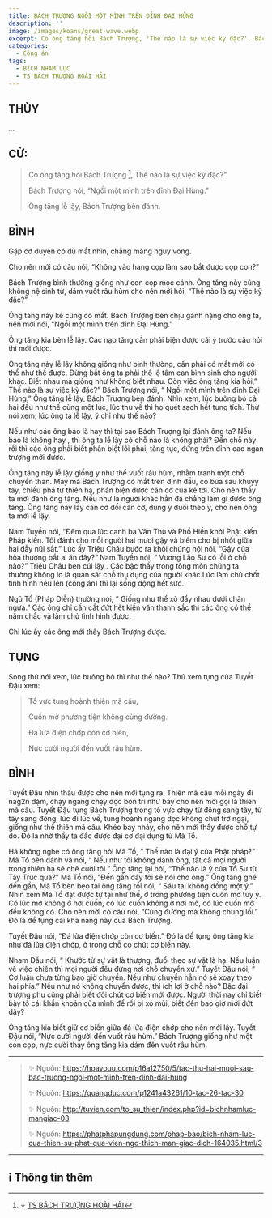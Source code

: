 ```yaml
---
title: BÁCH TRƯỢNG NGỒI MỘT MÌNH TRÊN ĐỈNH ĐẠI HÙNG
description: ''
image: /images/koans/great-wave.webp
excerpt: Có ông tăng hỏi Bách Trượng, 'Thế nào là sự việc kỳ đặc?'. Bách Trượng nói, 'Ngồi một mình trên đỉnh Đại Hùng'
categories:
  - Công án
tags:
  - BÍCH NHAM LỤC
  - TS BÁCH TRƯỢNG HOÀI HẢI
---
```


## THÙY

...

## CỬ:

> Có ông tăng hỏi Bách Trượng [^1], Thế nào là sự việc kỳ đặc?”
>
> Bách Trượng nói, “Ngồi một mình trên đỉnh Đại Hùng.”
>
> Ông tăng lễ lậy, Bách Trượng bèn đánh.

## BÌNH

Gặp cơ duyên có đủ mắt nhìn, chẳng màng nguy vong.

Cho nên mới có câu nói, “Không vào hang cọp làm sao bắt được cọp con?”

Bách Trượng bình thường giống như con cọp mọc cánh. Ông tăng này cũng không nệ sinh tử, dám vuốt râu hùm cho nên mới hỏi, “Thế nào là sự việc kỳ đặc?”

Ông tăng này kể cũng có mắt. Bách Trượng bèn chịu gánh nặng cho ông ta, nên mới nói, “Ngồi một mình trên đỉnh Đại Hùng.”

Ông tăng kia bèn lễ lậy. Các nạp tăng cần phải biện được cái ý trước câu hỏi thì mới được.

Ông tăng này lễ lậy không giồng như bình thường, cần phải có mắt mới có thể như thế được. Đừng bắt ông ta phải thố lộ tâm can bình sinh cho người khác. Biết nhau mà giống như không biết nhau. Còn việc ông tăng kia hỏi,” Thế nào là sự việc kỳ đặc?” Bách Trượng nói, “ Ngồi một mình trên đỉnh Đại Hùng.” Ông tăng lễ lậy, Bách Trượng bèn đánh. Nhìn xem, lúc buông bỏ cả hai đều như thế cùng một lúc, lúc thu về thì họ quét sạch hết tung tích. Thử nói xem, lúc ông ta lễ lậy, ý chỉ như thế nào?

Nếu như các ông bảo là hay thì tại sao Bách Trượng lại đánh ông ta? Nếu bảo là không hay , thì ông ta lễ lậy có chỗ nào là không phải? Đến chỗ này rồi thì các ông phải biết phân biệt lỗi phải, tăng tục, đứng trên đỉnh cao ngàn trượng mới được.

Ông tăng này lễ lậy giống y như thể vuốt râu hùm, nhằm tranh một chỗ chuyển than. May mà Bách Trượng có mắt trên đỉnh đầu, có bùa sau khuỷy tay, chiếu phá tứ thiên hạ, phân biện được căn cơ của kẻ tới. Cho nên thầy ta mới đánh ông tăng. Nếu như là người khác hẳn đã chẳng làm gì được ông tăng. Ông tăng này lấy căn cơ đối căn cơ, dung ý đuổi theo ý, cho nên ông ta mới lễ lậy.

Nam Tuyền nói, “Đêm qua lúc canh ba Văn Thù và Phổ Hiền khởi Phật kiến Pháp kiến. Tôi đánh cho mỗi người hai mươi gậy và biếm cho bị nhốt giữa hai dẫy núi sắt.” Lúc ấy Triệu Châu bước ra khỏi chúng hội nói, “Gậy của hòa thượng bắt ai ăn đây?” Nam Tuyền nói, “ Vương Lão Sư có lỗi ở chỗ nào?” Triệu Châu bèn cúi lậy . Các bậc thầy trong tông môn chúng ta thường không lơ là quan sát chỗ thụ dụng của người khác.Lúc làm chủ chốt tình hình nêu lên (công án) thì lại sống động hết sức.

Ngũ Tổ (Pháp Diễn) thường nói, “ Giống như thể xô đẩy nhau dưới chân ngựa.” Các ông chỉ cần cắt đứt hết kiến văn thanh sắc thì các ông có thể nắm chắc và làm chủ tình hình được.

Chỉ lúc ấy các ông mới thấy Bách Trượng được.

## TỤNG

Song thử nói xem, lúc buông bỏ thì như thế nào? Thử xem tụng của Tuyết Đậu xem:

> Tổ vực tung hoành thiên mã câu,
>
> Cuốn mở phương tiện không cùng đường.
>
> Đá lửa điện chớp còn cơ biến,
>
> Nực cười người đến vuốt râu hùm.

## BÌNH

Tuyết Đậu nhìn thấu được cho nên mới tụng ra. Thiên mã câu mỗi ngày đi nag2n dặm, chạy ngang chạy dọc bôn trì như bay cho nên mới gọi là thiên mã câu. Tuyết Đậu tụng Bách Trượng trong tổ vực chạy từ đông sang tây, từ tây sang đông, lúc đi lúc về, tung hoành ngang dọc không chút trở ngại, giống như thể thiên mã câu. Khéo bay nhảy, cho nên mới thấy được chỗ tự do. Đó là nhờ thầy ta đắc được đại cơ đại dụng từ Mã Tổ.

Há không nghe có ông tăng hỏi Mã Tổ, “ Thế nào là đại ý của Phật pháp?” Mã Tổ bèn đánh và nói, “ Nếu như tôi không đánh ông, tất cả mọi người trong thiên hạ sẽ chê cười tôi.” Ông tăng lại hỏi, “Thế nào là ý của Tổ Sư từ Tây Trúc qua?” Mã Tổ nói, “Đến gần đây tôi sẽ nói cho ông.” Ông tăng ghé đến gần, Mã Tổ bèn bẹo tai ông tăng rồi nói, “ Sáu tai không đồng một ý.” Nhìn xem Mã Tổ đạt được tự tại như thế, ở trong phương tiện cuốn mở tùy ý. Có lúc mở không ở nơi cuốn, có lúc cuốn không ở nơi mở, có lúc cuốn mở đều không có. Cho nên mới có câu nói, “Cùng đường mà không chung lối.” Đó là để tụng cái khả năng này của Bách Trượng.

Tuyết Đậu nói, “Đá lửa điện chớp còn cơ biến.” Đó là để tụng ông tăng kia như đá lửa điện chớp, ở trong chỗ có chút cơ biến này.

Nham Đầu nói, “ Khước từ sự vật là thượng, đuổi theo sự vật là hạ. Nếu luận về việc chiến thì mọi người đều đứng nơi chỗ chuyển xứ.” Tuyết Đậu nói, “ Cơ luân chưa từng bao giờ chuyển. Nếu như chuyển hẳn nó sẽ xoay theo hai phía.” Nếu như nó không chuyển được, thì ích lợi ở chỗ nào? Bậc đại trượng phu cũng phải biết đôi chút cơ biến mới được. Người thời nay chỉ biết bày tỏ cái khẩn khoản của mình để rồi bị xỏ mũi, biết đến bao giờ mới dứt dây?

Ông tăng kia biết giữ cơ biến giữa đá lửa điện chớp cho nên mới lậy. Tuyết Đậu nói, “Nực cười người đến vuốt râu hùm.” Bách Trượng giống như một con cọp, nực cười thay ông tăng kia dám đến vuốt râu hùm.

<hr class="blog-rule" />

> ✨ Nguồn: https://hoavouu.com/p16a12750/5/tac-thu-hai-muoi-sau-bac-truong-ngoi-mot-minh-tren-dinh-dai-hung
>
> ✨ Nguồn: https://quangduc.com/p1241a43261/10-tac-26-tac-30
>
> ✨ Nguồn: http://tuvien.com/to_su_thien/index.php?id=bichnhamluc-mangiac-03
>
> ✨ Nguồn: https://phatphapungdung.com/phap-bao/bich-nham-luc-cua-thien-su-phat-qua-vien-ngo-thich-man-giac-dich-164035.html/3

<hr class="blog-rule" />

## ℹ️ Thông tin thêm

[^1]: ⭐️ <a href="https://blog.phapthihoi.org/gt-member/ts-bach-truong-hoai-hai/" target="_blank">TS BÁCH TRƯỢNG HOÀI HẢI</a>
